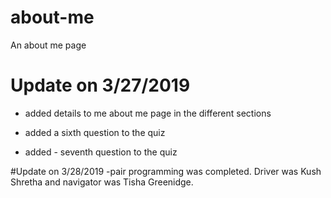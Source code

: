 # about-me
An about me page

# Update on 3/27/2019
- added details to me about me page in the different sections

- added a sixth question to the quiz
- added - seventh question to the quiz

#Update on 3/28/2019
-pair programming was completed. Driver was Kush Shretha and navigator was Tisha Greenidge.
